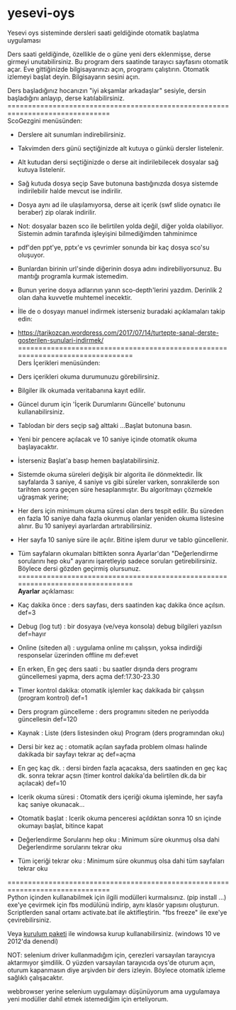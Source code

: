 # yesevi-oys
Yesevi oys sisteminde dersleri saati geldiğinde otomatik başlatma uygulaması

Ders saati geldiğinde, özellikle de o güne yeni ders eklenmişse, derse girmeyi unutabilirsiniz.
Bu program ders saatinde tarayıcı sayfasını otomatik açar.
Eve gittiğinizde bilgisayarınızı açın, programı çalıştırın. Otomatik izlemeyi başlat deyin. Bilgisayarın sesini açın.

Ders başladığınız hocanızın "iyi akşamlar arkadaşlar" sesiyle, dersin başladığını anlayıp, derse katılabilirsiniz.
===============================================================================<br>
ScoGezgini menüsünden:
  - Derslere ait sunumları indirebilirsiniz.
  - Takvimden ders günü seçtiğinizde alt kutuya o günkü dersler listelenir.
  - Alt kutudan dersi seçtiğinizde o derse ait indirilebilecek dosyalar sağ kutuya listelenir.
  - Sağ kutuda dosya seçip Save butonuna bastığınızda dosya sistemde indirilebilir halde mevcut ise indirilir.
  - Dosya aynı ad ile ulaşılamıyorsa, derse ait içerik (swf slide oynatıcı ile beraber) zip olarak indirilir.
  - Not: dosyalar bazen sco ile belirtilen yolda değil, diğer yolda olabiliyor. Sistemin admin tarafında işleyişini bilmediğimden tahminimce
  - pdf'den ppt'ye, pptx'e vs çevrimler sonunda bir kaç dosya sco'su oluşuyor.
  - Bunlardan birinin url'sinde diğerinin dosya adını indirebiliyorsunuz. Bu mantığı programla kurmak istemedim.
  - Bunun yerine dosya adlarının yanın sco-depth'lerini yazdım. Derinlik 2 olan daha kuvvetle muhtemel inecektir.
  - İlle de o dosyayı manuel indirmek isterseniz buradaki açıklamaları takip edin:
  - https://tarikozcan.wordpress.com/2017/07/14/turtepte-sanal-derste-gosterilen-sunulari-indirmek/
===============================================================================<br>
Ders İçerikleri menüsünden:
  - Ders içerikleri okuma durumunuzu görebilirsiniz.
  - Bilgiler ilk okumada veritabanına kayıt edilir. 
  - Güncel durum için 'İçerik Durumlarını Güncelle' butonunu kullanabilirsiniz.
  - Tablodan bir ders seçip sağ alttaki ...Başlat butonuna basın.
  - Yeni bir pencere açılacak ve 10 saniye içinde otomatik okuma başlayacaktır.
  - İsterseniz Başlat'a basıp hemen başlatabilirsiniz.
  - Sistemde okuma süreleri değişik bir algorita ile dönmektedir. İlk sayfalarda 3 saniye, 4 saniye vs gibi
  süreler varken, sonrakilerde son tarihten sonra geçen süre hesaplanmıştır. Bu algoritmayı çözmekle uğraşmak 
  yerine;
  - Her ders için minimum okuma süresi olan ders tespit edilir. Bu süreden en fazla 10 saniye daha fazla okunmuş
  olanlar yeniden okuma listesine alınır. Bu 10 saniyeyi ayarlardan artırabilirsiniz.
  - Her sayfa 10 saniye süre ile açılır. Bitine işlem durur ve tablo güncellenir.
  - Tüm sayfaların okumaları bittikten sonra Ayarlar'dan "Değerlendirme sorularını hep oku" ayarını işaretleyip 
  sadece soruları getirebilirsiniz. Böylece dersi gözden geçirmiş olursunuz.  
===============================================================================<br>
**Ayarlar** açıklaması:<br>
- Kaç dakika önce     : ders sayfası, ders saatinden kaç dakika önce açılsın. def=3
- Debug (log tut)     : bir dosyaya (ve/veya konsola) debug bilgileri yazılsın def=hayır
- Online (siteden al) : uygulama online mı çalışsın, yoksa indirdiği responselar üzerinden offline mı def:evet
- En erken, En geç ders saati      : bu saatler dışında ders programı güncellemesi yapma, ders açma def:17.30-23.30
- Timer kontrol dakika: otomatik işlemler kaç dakikada bir çalışsın (program kontrol) def=1
- Ders program güncelleme          : ders programını siteden ne periyodda güncellesin def=120
- Kaynak              : Liste (ders listesinden oku) Program (ders programından oku)
- Dersi bir kez aç    : otomatik açılan sayfada problem olması halinde dakikada bir sayfayı tekrar aç def=açma
- En geç kaç dk.      : dersi birden fazla açacaksa, ders saatinden en geç kaç dk. sonra tekrar açsın (timer kontrol dakika'da belirtilen dk.da bir açılacak) def=10

- Icerik okuma süresi : Otomatik ders içeriği okuma işleminde, her sayfa kaç saniye okunacak...
- Otomatik başlat     : Icerik okuma penceresi açıldıktan sonra 10 sn içinde okumayı başlat, bitince kapat
- Değerlendirme Sorularını hep oku : Minimum süre okunmuş olsa dahi Değerlendirme sorularını tekrar oku
- Tüm içeriği tekrar oku           : Minimum süre okunmuş olsa dahi tüm sayfaları tekrar oku

===============================================================================<br>
Python içinden kullanabilmek için ilgili modülleri kurmalısınız. (pip install ...)
exe'ye çevirmek için fbs modülünü indirip, aynı klasör yapısını oluşturun. Scriptlerden sanal ortamı activate.bat ile aktifleştirin.
"fbs freeze" ile exe'ye çevirebilirsiniz.

Veya <a href=https://1drv.ms/u/s!AnY5SpLroMRqlZQDVdwOXJoE7Oy0DQ> kurulum paketi</a> ile windowsa kurup kullanabilirsiniz. (windows 10 ve 2012'da denendi)


NOT: selenium driver kullanmadığım için, çerezleri varsayılan tarayıcıya aktarmıyor şimdilik. O yüzden varsayılan tarayıcıda oys'de oturum açın, oturum kapanmasın diye arşivden bir ders izleyin. Böylece otomatik izleme sağlıklı çalışacaktır.

webbrowser yerine selenium uygulamayı düşünüyorum ama uygulamaya yeni modüller dahil etmek istemediğim için erteliyorum.
